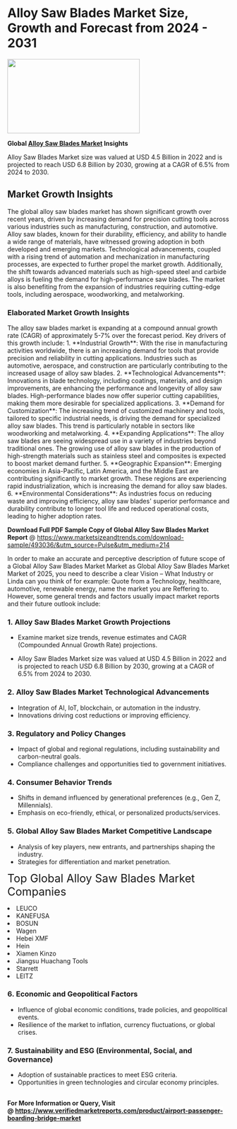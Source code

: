 <H1>Alloy Saw Blades Market Size, Growth and Forecast from 2024 - 2031</H1><img class="aligncenter size-medium wp-image-584254" src="https://thirdeyenews.in/wp-content/uploads/2024/09/Global-Market-Research-300x168.jpeg" alt="" width="300" height="168" /><p><strong>Global&nbsp;<a href="https://www.marketsizeandtrends.com/download-sample/493036/&amp;utm_source=Pulse&amp;utm_medium=214">Alloy Saw Blades Market</a> Insights</strong></p><p>Alloy Saw Blades Market size was valued at USD 4.5 Billion in 2022 and is projected to reach USD 6.8 Billion by 2030, growing at a CAGR of 6.5% from 2024 to 2030.</p><p><h2>Market Growth Insights</h2> The global alloy saw blades market has shown significant growth over recent years, driven by increasing demand for precision cutting tools across various industries such as manufacturing, construction, and automotive. Alloy saw blades, known for their durability, efficiency, and ability to handle a wide range of materials, have witnessed growing adoption in both developed and emerging markets. Technological advancements, coupled with a rising trend of automation and mechanization in manufacturing processes, are expected to further propel the market growth. Additionally, the shift towards advanced materials such as high-speed steel and carbide alloys is fueling the demand for high-performance saw blades. The market is also benefiting from the expansion of industries requiring cutting-edge tools, including aerospace, woodworking, and metalworking. <h3>Elaborated Market Growth Insights</h3> The alloy saw blades market is expanding at a compound annual growth rate (CAGR) of approximately 5-7% over the forecast period. Key drivers of this growth include: 1. **Industrial Growth**: With the rise in manufacturing activities worldwide, there is an increasing demand for tools that provide precision and reliability in cutting applications. Industries such as automotive, aerospace, and construction are particularly contributing to the increased usage of alloy saw blades. 2. **Technological Advancements**: Innovations in blade technology, including coatings, materials, and design improvements, are enhancing the performance and longevity of alloy saw blades. High-performance blades now offer superior cutting capabilities, making them more desirable for specialized applications. 3. **Demand for Customization**: The increasing trend of customized machinery and tools, tailored to specific industrial needs, is driving the demand for specialized alloy saw blades. This trend is particularly notable in sectors like woodworking and metalworking. 4. **Expanding Applications**: The alloy saw blades are seeing widespread use in a variety of industries beyond traditional ones. The growing use of alloy saw blades in the production of high-strength materials such as stainless steel and composites is expected to boost market demand further. 5. **Geographic Expansion**: Emerging economies in Asia-Pacific, Latin America, and the Middle East are contributing significantly to market growth. These regions are experiencing rapid industrialization, which is increasing the demand for alloy saw blades. 6. **Environmental Considerations**: As industries focus on reducing waste and improving efficiency, alloy saw blades' superior performance and durability contribute to longer tool life and reduced operational costs, leading to higher adoption rates. </p><p><span class=""><strong>Download Full PDF Sample Copy of Global Alloy Saw Blades Market Report</strong> @ <a href="https://www.marketsizeandtrends.com/download-sample/493036/&amp;utm_source=Pulse&amp;utm_medium=214" target="_blank">https://www.marketsizeandtrends.com/download-sample/493036/&amp;utm_source=Pulse&amp;utm_medium=214</a></span></p><p>In order to make an accurate and perceptive description of future scope of a Global&nbsp;Alloy Saw Blades Market Market as Global&nbsp;Alloy Saw Blades Market Market of 2025, you need to describe a clear Vision &ndash; What Industry or Linda can you think of for example: Quote from a Technology, healthcare, automotive, renewable energy, name the market you are Reffering to. However, some general trends and factors usually impact market reports and their future outlook include:</p><h3>1.&nbsp;<strong>Alloy Saw Blades Market Growth Projections</strong></h3><ul><li>Examine market size trends, revenue estimates and CAGR (Compounded Annual Growth Rate) projections.</li><li><p>Alloy Saw Blades Market size was valued at USD 4.5 Billion in 2022 and is projected to reach USD 6.8 Billion by 2030, growing at a CAGR of 6.5% from 2024 to 2030.</p></li></ul><h3>2.&nbsp;<strong>Alloy Saw Blades Market Technological Advancements</strong></h3><ul><li>Integration of AI, IoT, blockchain, or automation in the industry.</li><li>Innovations driving cost reductions or improving efficiency.</li></ul><h3>3.&nbsp;<strong>Regulatory and Policy Changes</strong></h3><ul><li>Impact of global and regional regulations, including sustainability and carbon-neutral goals.</li><li>Compliance challenges and opportunities tied to government initiatives.</li></ul><h3>4.&nbsp;<strong>Consumer Behavior Trends</strong></h3><ul><li>Shifts in demand influenced by generational preferences (e.g., Gen Z, Millennials).</li><li>Emphasis on eco-friendly, ethical, or personalized products/services.</li></ul><h3>5.&nbsp;<strong>Global Alloy Saw Blades Market Competitive Landscape</strong></h3><ul><li>Analysis of key players, new entrants, and partnerships shaping the industry.</li><li>Strategies for differentiation and market penetration.</li></ul><p data-pm-slice="1 1 []"><span style="color: inherit; font-family: inherit; font-size: 25px;">Top Global Alloy Saw Blades Market Companies</span></p><div class="" data-test-id=""><p><li>LEUCO</li><li> KANEFUSA</li><li> BOSUN</li><li> Wagen</li><li> Hebei XMF</li><li> Hein</li><li> Xiamen Kinzo</li><li> Jiangsu Huachang Tools</li><li> Starrett</li><li> LEITZ</li></p></div><h3>6.&nbsp;<strong>Economic and Geopolitical Factors</strong></h3><ul><li>Influence of global economic conditions, trade policies, and geopolitical events.</li><li>Resilience of the market to inflation, currency fluctuations, or global crises.</li></ul><h3>7.&nbsp;<strong>Sustainability and ESG (Environmental, Social, and Governance)</strong></h3><ul><li>Adoption of sustainable practices to meet ESG criteria.</li><li>Opportunities in green technologies and circular economy principles.</li></ul><h2><strong style="font-size: 14px;">For More Information or Query, Visit @&nbsp;</strong><a style="background-color: #ffffff; font-size: 14px;" href="https://www.marketsizeandtrends.com/report/alloy-saw-blades-market/" target="_blank">https://www.verifiedmarketreports.com/product/airport-passenger-boarding-bridge-market</a></h2>
